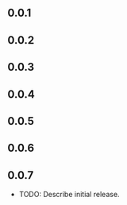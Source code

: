 ## 0.0.1

## 0.0.2

## 0.0.3
## 0.0.4
## 0.0.5
## 0.0.6
## 0.0.7


* TODO: Describe initial release.

